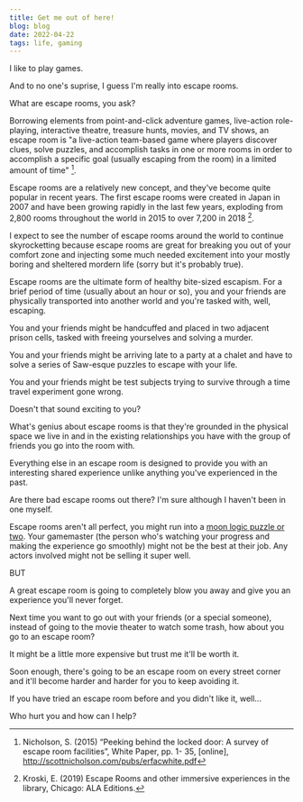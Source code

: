 ```yaml
---
title: Get me out of here!
blog: blog
date: 2022-04-22
tags: life, gaming
---
```


I like to play games.

And to no one's suprise, I guess I'm really into escape rooms.

What are escape rooms, you ask?

Borrowing elements from point-and-click adventure games, live-action role-playing, interactive theatre,
treasure hunts, movies, and TV shows, an escape room is "a live-action team-based game where players discover clues, solve puzzles, and accomplish tasks in one or more rooms in order to accomplish a specific goal (usually escaping from the room) in a limited amount of time" [^1].

Escape rooms are a relatively new concept, and they've become quite popular in recent years. The first escape rooms were created in Japan in 2007 and have been growing rapidly in the last few years, exploding from 2,800 rooms throughout the world in 2015 to over 7,200 in 2018 [^2].

I expect to see the number of escape rooms around the world to continue skyrocketting because escape rooms are great for breaking you out of your comfort zone and injecting some much needed excitement into your mostly boring and sheltered mordern life (sorry but it's probably true).

Escape rooms are the ultimate form of healthy bite-sized escapism. For a brief period of time (usually about an hour or so), you and your friends are physically transported into another world and you're tasked with, well, escaping.

You and your friends might be handcuffed and placed in two adjacent prison cells, tasked with freeing yourselves and solving a murder.

You and your friends might be arriving late to a party at a chalet and have to solve a series of Saw-esque puzzles to escape with your life.

You and your friends might be test subjects trying to survive through a time travel experiment gone wrong.

Doesn't that sound exciting to you?

What's genius about escape rooms is that they're grounded in the physical space we live in and in the existing relationships you have with the group of friends you go into the room with.

Everything else in an escape room is designed to provide you with an interesting shared experience unlike anything you've experienced in the past.

Are there bad escape rooms out there? I'm sure although I haven't been in one myself.

Escape rooms aren't all perfect, you might run into a [moon logic puzzle or two](https://tvtropes.org/pmwiki/pmwiki.php/Main/MoonLogicPuzzle). Your gamemaster (the person who's watching your progress and making the experience go smoothly) might not be the best at their job. Any actors involved might not be selling it super well.

BUT

A great escape room is going to completely blow you away and give you an experience you'll never forget.

Next time you want to go out with your friends (or a special someone), instead of going to the movie theater to watch some trash, how about you go to an escape room?

It might be a little more expensive but trust me it'll be worth it.

Soon enough, there's going to be an escape room on every street corner and it'll become harder and harder for you to keep avoiding it.

If you have tried an escape room before and you didn't like it, well...

Who hurt you and how can I help?

[^1]: Nicholson, S. (2015) “Peeking behind the locked door: A survey of escape room facilities”, White Paper, pp. 1-
35, [online], http://scottnicholson.com/pubs/erfacwhite.pdf

[^2]: Kroski, E. (2019) Escape Rooms and other immersive experiences in the library, Chicago: ALA Editions.
